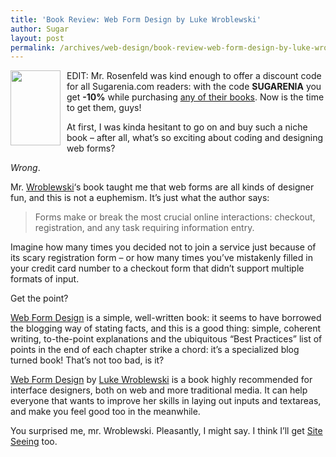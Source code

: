 ```yaml
---
title: 'Book Review: Web Form Design by Luke Wroblewski'
author: Sugar
layout: post
permalink: /archives/web-design/book-review-web-form-design-by-luke-wroblewski
---
```

<img class="alignleft size-full wp-image-432" style="float: left; margin: 0 10px 0 0;" title="webforms" src="http://blog.sugarenia.com/wp-content/uploads/2008/06/webforms.gif" alt="" width="80" height="120" />

EDIT: Mr. Rosenfeld was kind enough to offer a discount code for all Sugarenia.com readers: with the code **SUGARENIA** you get **-10%** while purchasing <a href="http://www.rosenfeldmedia.com/publications/" target="_blank">any of their books</a>. Now is the time to get them, guys!

At first, I was kinda hesitant to go on and buy such a niche book &#8211; after all, what&#8217;s so exciting about coding and designing web forms?

*Wrong*.

Mr. <a href="http://www.lukew.com/ff/" target="_blank">Wroblewski</a>&#8216;s book taught me that web forms are all kinds of designer fun, and this is not a euphemism. It&#8217;s just what the author says:

> Forms make or break the most crucial online interactions: checkout, registration, and any task requiring information entry.

Imagine how many times you decided not to join a service just because of its scary registration form &#8211; or how many times you&#8217;ve mistakenly filled in your credit card number to a checkout form that didn&#8217;t support multiple formats of input.

Get the point?

<a href="http://www.lukew.com/resources/web_form_design.asp" target="_blank">Web Form Design</a> is a simple, well-written book: it seems to have borrowed the blogging way of stating facts, and this is a good thing: simple, coherent writing, to-the-point explanations and the ubiquitous &#8220;Best Practices&#8221; list of points in the end of each chapter strike a chord: it&#8217;s a specialized blog turned book! That&#8217;s not too bad, is it?

<a href="http://www.lukew.com/resources/web_form_design.asp" target="_blank">Web Form Design</a> by <a href="http://www.lukew.com" target="_blank">Luke Wroblewski</a> is a book highly recommended for interface designers, both on web and more traditional media. It can help everyone that wants to improve her skills in laying out inputs and textareas, and make you feel good too in the meanwhile.

You surprised me, mr. Wroblewski. Pleasantly, I might say. I think I&#8217;ll get <a href="http://www.lukew.com/resources/site_seeing.html" target="_blank">Site Seeing</a> too.
